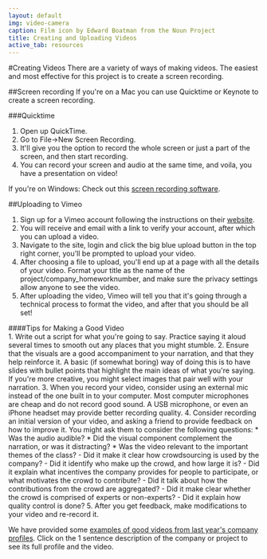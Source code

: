 ```yaml
---
layout: default
img: video-camera
caption: Film icon by Edward Boatman from the Noun Project
title: Creating and Uploading Videos
active_tab: resources
---
```


#Creating Videos
There are a variety of ways of making videos. The easiest and most effective for this project is to create a screen recording.

##Screen recording
If you're on a Mac you can use Quicktime or Keynote to create a screen recording.

###Quicktime 

1. Open up QuickTime.
2. Go to File->New Screen Recording.
3. It'll give you the option to record the whole screen or just a part of the screen, and then start recording.
4. You can record your screen and audio at the same time, and voila, you have a presentation on video! 

If you're on Windows:
Check out this [screen recording software](http://icecreamapps.com/Screen-Recorder/).

##Uploading to Vimeo
1. Sign up for a Vimeo account following the instructions on their [website](https://vimeo.com/).
2. You will receive and email with a link to verify your account, after which you can upload a video.
3. Navigate to the site, login and click the big blue upload button in the top right corner, you'll be prompted to upload your video. 
4. After choosing a file to upload, you'll end up at a page with all the details of your video. Format your title as the name of the project/company_homeworknumber, and make sure the privacy settings allow anyone to see the video.
5. After uploading the video, Vimeo will tell you that it's going through a technical process to format the video, and after that you should be all set!


<div class="panel panel-info">
<div class="panel-heading" markdown="1">
####Tips for Making a Good Video
</div>
<div class="panel-body" markdown="1">
1. Write out a script for what you're going to say.  Practice saying it aloud several times to smooth out any places that you might stumble.
2. Ensure that the visuals are a good accompaniment to your narration, and that they help reinforce it.  A basic (if somewhat boring) way of doing this is to have slides with bullet points that highlight the main ideas of what you're saying.  If you're more creative, you might select images that pair well with your narration.
3. When you record your video, consider using an external mic instead of the one built in to your computer.  Most computer microphones are cheap and do not record good sound.  A USB microphone, or even an iPhone headset may provide better recording quality.
4. Consider recording an initial version of your video, and asking a friend to provide feedback on how to improve it. You might ask them to consider the following questions:
  * Was the audio audible? 
  * Did the visual component complement the narration, or was it distracting? 
  * Was the video relevant to the important themes of the class?  
     - Did it make it clear how crowdsourcing is used by the company?  
     - Did it identify who make up the crowd, and how large it is? 
     - Did it explain what incentives the company provides for people to participate, or what motivates the crowd to contribute? 
     - Did it talk about how the contributions from the crowd are aggregated?  
     - Did it make clear whether the crowd is comprised of experts or non-experts? 
     - Did it explain how quality control is done?
5. After you get feedback, make modifications to your video and re-record it.

We have provided some [examples of good videos from last year's company profiles](assignment2.html#examples).  Click on the 1 sentence description of the company or project to see its full profile and the video. 
</div>
</div>
